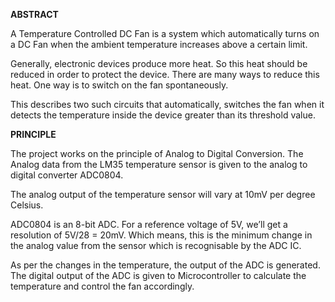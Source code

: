 **ABSTRACT**

A Temperature Controlled DC Fan is a system which automatically turns on a DC Fan when the ambient temperature increases above a certain limit.


Generally, electronic devices produce more heat. So this heat should be reduced in order to protect the device. There are many ways to reduce this heat. One way is to switch on the fan spontaneously.

This describes two such circuits that automatically, switches the fan when it detects the temperature inside the device greater than its threshold value. 










**PRINCIPLE**


The project works on the principle of Analog to Digital Conversion. The Analog data from the LM35 temperature sensor is given to the analog to digital converter ADC0804.

The analog output of the temperature sensor will vary at 10mV per degree Celsius.

ADC0804 is an 8-bit ADC. For a reference voltage of 5V, we’ll get a resolution of 5V/28 = 20mV. Which means, this is the minimum change in the analog value from the sensor which is recognisable by the ADC IC.

As per the changes in the temperature, the output of the ADC is generated. The digital output of the ADC is given to Microcontroller to calculate the temperature and control the fan accordingly.
